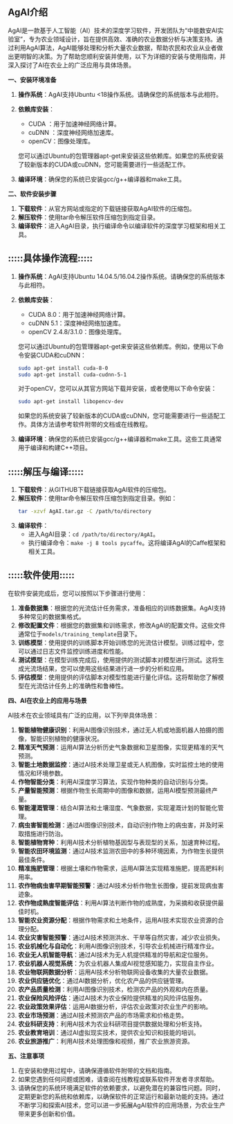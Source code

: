 **AgAI介绍**
---
AgAI是一款基于人工智能（AI）技术的深度学习软件，开发团队为“中能数安AI实验室”，专为农业领域设计，旨在提供高效、准确的农业数据分析与决策支持。通过利用AgAI算法，AgAI能够处理和分析大量农业数据，帮助农民和农业从业者做出更明智的决策。为了帮助您顺利安装并使用，以下为详细的安装与使用指南，并深入探讨了AI在农业上的广泛应用与具体场景。

**一、安装环境准备**

1. **操作系统**：AgAI支持Ubuntu <18操作系统。请确保您的系统版本与此相符。
2. **依赖库安装**：
   - CUDA ：用于加速神经网络计算。
   - cuDNN ：深度神经网络加速库。
   - openCV：图像处理库。

   您可以通过Ubuntu的包管理器apt-get来安装这些依赖库。如果您的系统安装了较新版本的CUDA或cuDNN，您可能需要进行一些适配工作。

3. **编译环境**：确保您的系统已安装gcc/g++编译器和make工具。

**二、软件安装步骤**

1. **下载软件**：从官方网站或指定的下载链接获取AgAI软件的压缩包。
2. **解压软件**：使用tar命令解压软件压缩包到指定目录。
3. **编译软件**：进入AgAI目录，执行编译命令以编译软件的深度学习框架和相关工具。

 
**:::::具体操作流程:::::**
---
1. **操作系统**：AgAI支持Ubuntu 14.04.5/16.04.2操作系统。请确保您的系统版本与此相符。
2. **依赖库安装**：
   - CUDA 8.0：用于加速神经网络计算。
   - cuDNN 5.1：深度神经网络加速库。
   - openCV 2.4.8/3.1.0：图像处理库。

   您可以通过Ubuntu的包管理器apt-get来安装这些依赖库。例如，使用以下命令安装CUDA和cuDNN：
   ```bash
   sudo apt-get install cuda-8-0
   sudo apt-get install cuda-cudnn-5-1
   ```

   对于openCV，您可以从其官方网站下载并安装，或者使用以下命令安装：
   ```bash
   sudo apt-get install libopencv-dev
   ```

   如果您的系统安装了较新版本的CUDA或cuDNN，您可能需要进行一些适配工作。具体方法请参考软件附带的文档或在线教程。

3. **编译环境**：确保您的系统已安装gcc/g++编译器和make工具。这些工具通常用于编译和构建C++项目。

**:::::解压与编译:::::**
---
1. **下载软件**：从GITHUB下载链接获取AgAI软件的压缩包。
2. **解压软件**：使用tar命令解压软件压缩包到指定目录。例如：
   ```bash
   tar -xzvf AgAI.tar.gz -C /path/to/directory
   ```
3. **编译软件**：
   - 进入AgAI目录：`cd /path/to/directory/AgAI`。
   - 执行编译命令：`make -j 8 tools pycaffe`。这将编译AgAI的Caffe框架和相关工具。

**:::::软件使用:::::**
---
在软件安装完成后，您可以按照以下步骤进行使用：

1. **准备数据集**：根据您的光流估计任务需求，准备相应的训练数据集。AgAI支持多种常见的数据集格式。
2. **修改配置文件**：根据您的数据集和训练需求，修改AgAI的配置文件。这些文件通常位于`models/training_template`目录下。
3. **训练模型**：使用提供的训练脚本开始训练您的光流估计模型。训练过程中，您可以通过日志文件监控训练进度和性能。
4. **测试模型**：在模型训练完成后，使用提供的测试脚本对模型进行测试。这将生成光流场结果，您可以使用这些结果进行进一步的分析和应用。
5. **评估模型**：使用提供的评估脚本对模型性能进行量化评估。这将帮助您了解模型在光流估计任务上的准确性和鲁棒性。


 

**四、AI在农业上的应用与场景**

AI技术在农业领域具有广泛的应用，以下列举具体场景：

1. **智能植物健康识别**：利用AI图像识别技术，通过无人机或地面机器人拍摄的图像，智能识别植物的健康状况。
2. **精准天气预测**：运用AI算法分析历史气象数据和卫星图像，实现更精准的天气预测。
3. **智能土地数据监控**：通过AI技术处理卫星或无人机图像，实时监控土地的使用情况和环境参数。
4. **作物智能分类**：利用AI深度学习算法，实现作物种类的自动识别与分类。
5. **产量智能预测**：根据作物生长周期中的图像和数据，运用AI模型预测最终产量。
6. **智能灌溉管理**：结合AI算法和土壤湿度、气象数据，实现灌溉计划的智能化管理。
7. **病虫害智能检测**：通过AI图像识别技术，自动识别作物上的病虫害，并及时采取措施进行防治。
8. **智能植物育种**：利用AI技术分析植物基因型与表现型的关系，加速育种过程。
9. **智能农田环境监测**：通过AI技术监测农田中的多种环境因素，为作物生长提供最佳条件。
10. **精准施肥管理**：根据土壤和作物需求，运用AI算法实现精准施肥，提高肥料利用率。
11. **农作物病虫害早期智能预警**：通过AI技术分析作物生长图像，提前发现病虫害迹象。
12. **农作物成熟度智能评估**：利用AI算法判断作物的成熟度，为采摘和收获提供最佳时机。
13. **智能农业资源分配**：根据作物需求和土地条件，运用AI技术实现农业资源的合理分配。
14. **农业灾害智能预警**：通过AI技术预测洪水、干旱等自然灾害，减少农业损失。
15. **农业机械化与自动化**：利用AI图像识别技术，引导农业机械进行精准作业。
16. **农业无人机智能导航**：通过AI技术为无人机提供精准的导航和定位服务。
17. **农业机器人视觉系统**：为农业机器人集成AI视觉感知能力，实现自主作业。
18. **农业物联网数据分析**：运用AI技术分析物联网设备收集的大量农业数据。
19. **农业供应链优化**：通过AI数据分析，优化农产品的供应链管理。
20. **农产品质量检测**：利用AI图像识别技术，检测农产品的外观和内在质量。
21. **农业保险风险评估**：通过AI技术为农业保险提供精准的风险评估服务。
22. **农业政策效果评估**：运用AI数据分析，评估农业政策对农业生产的影响。
23. **农业市场预测**：通过AI技术预测农产品的市场需求和价格走势。
24. **农业科研支持**：利用AI技术为农业科研项目提供数据处理和分析支持。
25. **农业教育培训**：通过AI虚拟现实技术，提供农业知识和技能的培训。
26. **农业旅游推广**：利用AI技术处理图像和视频，推广农业旅游资源。

**五、注意事项**

1. 在安装和使用过程中，请确保遵循软件附带的文档和指南。
2. 如果您遇到任何问题或困难，请查阅在线教程或联系软件开发者寻求帮助。
3. 请确保您的系统环境满足软件的依赖要求，以避免潜在的兼容性问题。同时，定期更新您的系统和依赖库，以确保软件的正常运行和最新功能的支持。通过不断学习和探索AI技术，您可以进一步拓展AgAI软件的应用场景，为农业生产带来更多创新和价值。
